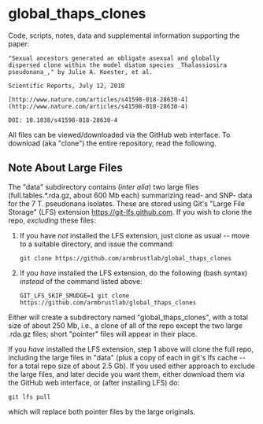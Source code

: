 # global_thaps_clones

Code, scripts, notes, data and supplemental information supporting the
paper:

    "Sexual ancestors generated an obligate asexual and globally
    dispersed clone within the model diatom species _Thalassiosira
    pseudonana_," by Julie A. Koester, et al.

    Scientific Reports, July 12, 2018

    [http://www.nature.com/articles/s41598-018-28630-4](http://www.nature.com/articles/s41598-018-28630-4)

    DOI: 10.1038/s41598-018-28630-4

All files can be viewed/downloaded via the GitHub web interface.  To
download (aka "clone") the entire repository, read the following.

## Note About Large Files

The "data" subdirectory contains (_inter alia_) two large files
(full.tables.*.rda.gz, about 600 Mb each) summarizing read- and SNP-
data for the 7 T. pseudonana isolates.  These are stored using Git's
"Large File Storage" (LFS) extension <https://git-lfs.github.com>.  If
you wish to clone the repo, _excluding_ these files:
  1. If you have _not_ installed the LFS extension, just clone as
     usual -- move to a suitable directory, and issue the command:

         git clone https://github.com/armbrustlab/global_thaps_clones

  2. If you _have_ installed the LFS extension, do the following (bash
     syntax) _instead_ of the command listed above:

         GIT_LFS_SKIP_SMUDGE=1 git clone https://github.com/armbrustlab/global_thaps_clones

Either will create a subdirectory named "global\_thaps\_clones", with
a total size of about 250 Mb, i.e., a clone of all of the repo except
the two large .rda.gz files; short "pointer" files will appear in
their place.

If you _have_ installed the LFS extension, step 1 above will clone the
full repo, including the large files in "data" (plus a copy of each in
git's lfs cache -- for a total repo size of about 2.5 Gb).  If you
used either approach to exclude the large files, and later decide you
want them, either download them via the GitHub web interface, or
(after installing LFS) do:

    git lfs pull

which will replace both pointer files by the large originals.
